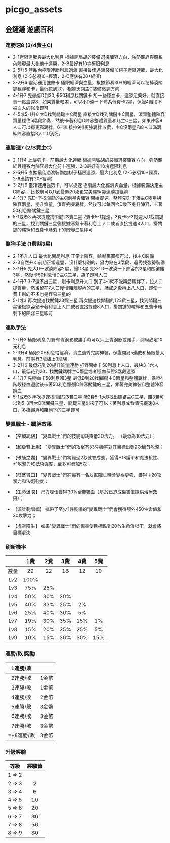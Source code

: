 # picgo_assets

## 金鏟鏟 遊戲百科

### 連勝速8 (3/4費主C)

- 2-1極限連勝與最大化利息
  根據開局胡的裝備選擇陣容方向，強勢羈絆與體系內陣容最大化前十連勝，2-3最好有10塊極限利息
- 2-5升5 體系內極限連勝利息過渡
  直接最佳過渡裝備加棋子極限連勝，最大化利息 (2-5必須10+經濟，2-6應該有20+經濟)
- 3-2升6 靈活運用強勢卡
  極限經濟與血量，根據節奏30+的經濟可以花掉湊關鍵羈絆和卡，最低花到20，根據天胡主C裝備微調方向
- 4-1升7 先最低D到30,卡50利息找關鍵卡
  胡一些穩血卡，連勝足夠好，就直接賣一點血速8，如果質量較差，可以小D湊一下體系低費卡2星，保證4階段不被血入的強度即可
- 4-5或5-1升8 大D找到關鍵主C兩星
  直接大D找到關鍵主C兩星，湊齊整體陣容質量穩住5階段節奏，然後卡著利息D陣容整體質量和賭主C三星，如果陣容9人口可以掛更高羈絆，6-1直接拉9掛更強羈絆五費，主C沒兩星和8人口滿羈絆陣容直接8人口D到死。

### 連勝速7 (2/3費主C)

- 2-1升4 上最強卡，前期最大化連勝
  根據開局胡的裝備選擇陣容方向，強勢羈絆與體系內陣容最大化前十連勝，2-3最好有10塊極限利息
- 2-5升5
  直接最佳過渡裝備加棋子極限連勝，最大化利息 (2-5必須10+經濟，2-6應該有20+經濟)
- 3-2升6 靈活運用強勢卡，可以提速
  極限最大化經濟與血量，根據裝備決定主C陣容，
比較崩可以D到最低20湊更完美羈絆靠連勝拉經濟
- 4-1升7 先D-下找關鍵的主C兩星與陣容
  開始提速，整體先D-下湊主C兩星與陣容兩星，提升質量，湊齊完美羈絆，然後可以每回合D幾下提升陣容，卡著50利息賭關鍵三星
- 5-1或者3 再次提速找關鍵23費三星
  2費卡5-1提速，3費卡5-3提速大D找關鍵的三星，找到關鍵三星後根據容錯卡著利息上人口或者直接提速8人口，掛關鍵的羈絆和五費卡賭剩下的陣容三星即可

### 賭狗手法 (1費賭3星)

- 2-1不升人口 最大化開局利息
  正常上陣容，輸輸贏贏都可以，找主C裝備
- 2-3自然升4
  前期正常運營，沒什麼特別的，發力點在3階段，選秀找強勢裝備
- 3-1升5 先大D一波湊陣容2星，慢D3星
  先3-1D一波湊一下陣容的2星和關鍵賭3星，然後卡50利息慢D主C三星，胡了即可人口
- 4-1升7 3-7還不出三星，則卡利息升人口
  到了4-1就不能再虧羈絆了，拉人口提質量，然後留在7人口慢慢賭陣容內的三星，賭成之後再上八人口，即使一費卡剩的不多也是容易三星的
- 5-1或3 再次提速找關鍵23費三星
  再次提速找關鍵的123費三星，找到關鍵三星後根據容錯卡著利息上人口或者直接提速8人口，掛關鍵的羈絆和五費卡賭剩下的陣容三星即可

### 連敗手法

- 2-1升3 極限利息
  打野有青鋼影或諾手時可以只上青鋼影或諾手，開局必定10元利息
- 2-3升4
  極限20+利息恰經濟，賣血選秀完美神裝，保證開局5連敗和極限最大利息，前期有3龍族上3龍族
- 3-2升6 最低花到20提升質量連勝
  打野開始卡50利息上人口，最快3-1六人口，最低花到20，找關鍵羈絆主C兩星或者穩血保證3階段連勝
- 4-1升7 先穩血卡50利息賭3星
  最低D到20找關鍵主C兩星和整體羈絆，保證4階段穩血連勝後卡著50利息慢慢D陣容關鍵的三星，靠著完美神裝和整體陣容鎖血
- 5-1或者3 再次提速找關鍵23費三星
  賭2費5-1大D找出關鍵主C三星，賭3費可以到5-3再大D賭關鍵三星，關鍵三星出來了可以卡著利息或看情況提速8人口，多掛羈絆和賭剩下的三星即可

### 變異戰士 - 羈絆效果

- 【突觸網絡】 "變異戰士"們的技能消耗降低20法力。 （最低為10法力）；

- 【超級腎上腺】 "變異戰士"們的攻擊有33%機率對其目標出發2次額外攻擊；

- 【破蛹之變】 "變異戰士"們每經過2秒就會成長，獲得+18護甲和魔法抗性、+1攻擊力和法術強度，至多可疊加5次；

- 【旺盛胃口】 "變異戰士"們在每有一名友軍陣亡時會變得更強，獲得＋20攻擊力和法術強度；

- 【生命汲取】 己方隊伍獲得30%全能吸血（基於已造成傷害值提供治療效果）；

- 【源計劃增幅】 攜帶了至少1件裝備的"變異戰士"們會獲得額外450生命值和30攻擊力；

- 【虛空降生】 如果"變異戰士"們的傷害使目標跌到20%生命值以下，就會將目標處決

### 刷新機率

|      | 1費  | 2費 | 3費 | 4費 | 5費  |
|:----:|:----:|:---:|:---:|:---:|:---:|
| 數量  | 29   | 22  | 18  | 12  | 10  |
| Lv2  | 100% |     |     |     |     |
| Lv3  | 75%  | 25% |     |     |     |
| Lv4  | 50%  | 30% | 20% |     |     |
| Lv5  | 40%  | 33% | 25% | 2%  |     |
| Lv6  | 25%  | 40% | 30% | 5%  |     |
| Lv7  | 19%  | 30% | 35% | 15% | 1%  |
| Lv8  | 15%  | 20% | 35% | 25% | 5%  |
| Lv9  | 10%  | 15% | 30% | 30% | 15% |

### 連勝/敗 獎勵

| 1連勝/敗   |       |
|:---------:|:-----:|
| 2連勝/敗   | 1金幣 |
| 3連勝/敗   | 1金幣 |
| 4連勝/敗   | 2金幣 |
| 5連勝/敗   | 3金幣 |
| 6連勝/敗   | 3金幣 |
| 7連勝/敗   | 3金幣 |
| =+8連勝/敗 | 3金幣 |

### 升級經驗

| 等級   | 經驗值 |
|:------:|:------:|
| 1 => 2 |        |
| 2 => 3 | 2      |
| 3 => 4 | 6      |
| 4 => 5 | 10     |
| 5 => 6 | 20     |
| 6 => 7 | 36     |
| 7 => 8 | 56     |
| 8 => 9 | 80     |
